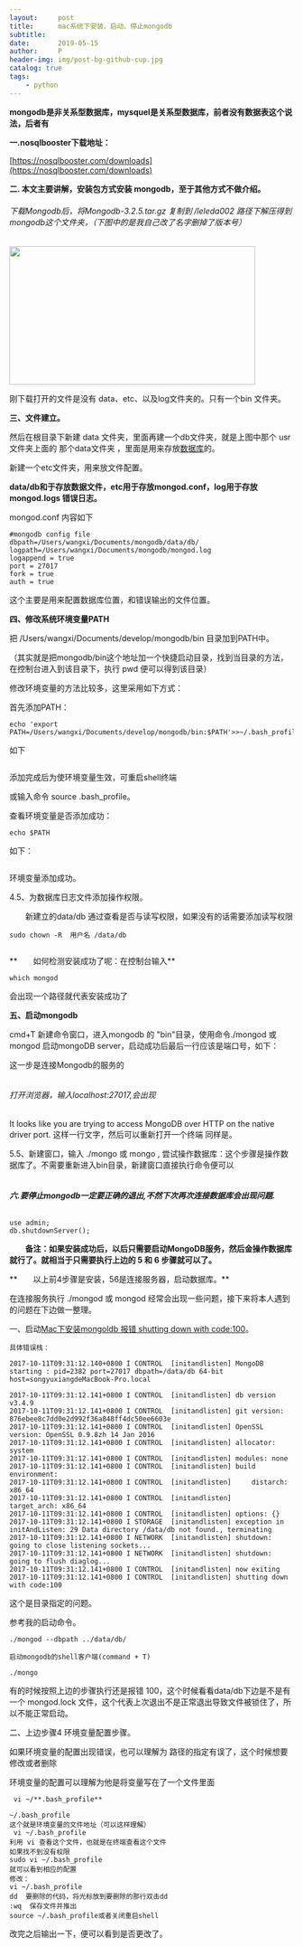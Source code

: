 ```yaml
---
layout:     post
title:      mac系统下安装、启动、停止mongodb
subtitle:   
date:       2019-05-15
author:     P
header-img: img/post-bg-github-cup.jpg
catalog: true
tags:
    - python
---
```

**<strong><strong>mongodb是非关系型数据库，mysquel是关系型数据库，前者没有数据表这个说法，后者有**</strong></strong>

**一.nosqlbooster下载地址：**

[https://nosqlbooster.com/downloads](https://nosqlbooster.com/downloads)

**<strong>二. 本文主要讲解，安装包方式安装 mongodb，至于其他方式不做介绍。**</strong>

###### 下载Mongodb后，将Mongodb-3.2.5.tar.gz 复制到 /leleda002 路径下解压得到mongodb这个文件夹，（下图中的是我自己改了名字删掉了版本号）

<img src="https://images2017.cnblogs.com/blog/1086124/201801/1086124-20180106122149674-83721915.png" alt="" width="436" height="245" />

刚下载打开的文件是没有 data、etc、以及log文件夹的。只有一个bin 文件夹。

**三、文件建立。**

然后在根目录下新建 data 文件夹，里面再建一个db文件夹，就是上图中那个 usr文件夹上面的 那个data文件夹 ，里面是用来存放[数据库](https://link.jianshu.com/?t=http://lib.csdn.net/base/mysql)的。

新建一个etc文件夹，用来放文件配置。

**data/db和于存放数据文件，etc用于存放mongod.conf，log用于存放mongod.logs 错误日志。**

mongod.conf 内容如下

```
#mongodb config file
dbpath=/Users/wangxi/Documents/mongodb/data/db/
logpath=/Users/wangxi/Documents/mongodb/mongod.log
logappend = true
port = 27017
fork = true
auth = true
```

这个主要是用来配置数据库位置，和错误输出的文件位置。

**四、修改系统环境变量PATH**

把 /Users/wangxi/Documents/develop/mongodb/bin 目录加到PATH中。

（其实就是把mongodb/bin这个地址加一个快捷启动目录，找到当目录的方法，在控制台进入到该目录下，执行 pwd 便可以得到该目录）

修改环境变量的方法比较多，这里采用如下方式：

首先添加PATH：

```
echo 'export PATH=/Users/wangxi/Documents/develop/mongodb/bin:$PATH'>>~/.bash_profile 
```

如下

<img src="https://images2017.cnblogs.com/blog/1086124/201801/1086124-20180106124437503-998942444.png" alt="" />

添加完成后为使环境变量生效，可重启shell终端

或输入命令 source .bash_profile。

查看环境变量是否添加成功：

```
echo $PATH
```

如下：

<img src="https://images2017.cnblogs.com/blog/1086124/201801/1086124-20180106124545784-1072828146.png" alt="" />

环境变量添加成功。

4.5、为数据库日志文件添加操作权限。

　　新建立的data/db 通过查看是否与读写权限，如果没有的话需要添加读写权限

```
sudo chown -R  用户名 /data/db
```

<img src="https://images2017.cnblogs.com/blog/1086124/201801/1086124-20180106131924409-2045152874.png" alt="" />

**　　如何检测安装成功了呢：在控制台输入**

```
which mongod
```

会出现一个路径就代表安装成功了

**五、启动mongodb**

cmd+T 新建命令窗口，进入mongodb 的 "bin"目录，使用命令./mongod 或 mongod 启动mongoDB server，启动成功后最后一行应该是端口号，如下：

这一步是连接Mongodb的服务的

<img src="https://images2017.cnblogs.com/blog/1086124/201801/1086124-20180106124739424-739095418.png" alt="" />

###### 打开浏览器，输入localhost:27017,会出现

It looks like you are trying to access MongoDB over HTTP on the native driver port. 这样一行文字，然后可以重新打开一个终端 同样是。

5.5、新建窗口，输入 ./mongo 或 mongo , 尝试操作数据库：这个步骤是操作数据库了。不需要重新进入bin目录，新建窗口直接执行命令便可以

<img src="https://images2017.cnblogs.com/blog/1086124/201801/1086124-20180106124817737-1252581456.png" alt="" />

###### **六.要停止mongodb一定要正确的退出,不然下次再次连接数据库会出现问题.**

```
use admin;
db.shutdownServer();
```

　　**备注：如果安装成功后，以后只需要启动MongoDB服务，然后金操作数据库就行了。就相当于只需要执行上边的 5 和 6 步骤就可以了。**

**　　以上前4步骤是安装，56是连接服务器，启动数据库。**

在连接服务执行 ./mongod 或 mongod 经常会出现一些问题，接下来将本人遇到的问题在下边做一整理。

一、启动[Mac下安装mongoldb 报错 shutting down with code:100](http://blog.csdn.net/u013939918/article/details/78200946)。

```
具体错误栈：

2017-10-11T09:31:12.140+0800 I CONTROL  [initandlisten] MongoDB starting : pid=2382 port=27017 dbpath=/data/db 64-bit host=songyuxiangdeMacBook-Pro.local

2017-10-11T09:31:12.141+0800 I CONTROL  [initandlisten] db version v3.4.9
2017-10-11T09:31:12.141+0800 I CONTROL  [initandlisten] git version: 876ebee8c7dd0e2d992f36a848ff4dc50ee6603e
2017-10-11T09:31:12.141+0800 I CONTROL  [initandlisten] OpenSSL version: OpenSSL 0.9.8zh 14 Jan 2016
2017-10-11T09:31:12.141+0800 I CONTROL  [initandlisten] allocator: system
2017-10-11T09:31:12.141+0800 I CONTROL  [initandlisten] modules: none
2017-10-11T09:31:12.141+0800 I CONTROL  [initandlisten] build environment:
2017-10-11T09:31:12.141+0800 I CONTROL  [initandlisten]     distarch: x86_64
2017-10-11T09:31:12.141+0800 I CONTROL  [initandlisten]     target_arch: x86_64
2017-10-11T09:31:12.141+0800 I CONTROL  [initandlisten] options: {}
2017-10-11T09:31:12.141+0800 I STORAGE  [initandlisten] exception in initAndListen: 29 Data directory /data/db not found., terminating
2017-10-11T09:31:12.141+0800 I NETWORK  [initandlisten] shutdown: going to close listening sockets...
2017-10-11T09:31:12.141+0800 I NETWORK  [initandlisten] shutdown: going to flush diaglog...
2017-10-11T09:31:12.141+0800 I CONTROL  [initandlisten] now exiting
2017-10-11T09:31:12.141+0800 I CONTROL  [initandlisten] shutting down with code:100
```

这个是目录指定的问题。

参考我的启动命令。 

```
./mongod --dbpath ../data/db/

启动mongodb的shell客户端(command + T)

./mongo
```

有的时候按照上边的步骤执行还是报错 100，这个时候看看data/db下边是不是有一个 mongod.lock 文件，这个代表上次退出不是正常退出导致文件被锁住了，所以不能正常启动。

二、上边步骤4 环境变量配置步骤。

如果环境变量的配置出现错误，也可以理解为 路径的指定有误了，这个时候想要修改或者删除

环境变量的配置可以理解为他是将变量写在了一个文件里面

```
 vi ~/**.bash_profile**
```

```
~/.bash_profile 
这个就是环境变量的文件地址（可以这样理解）
 vi ~/.bash_profile
利用 vi 查看这个文件，也就是在终端查看这个文件
如果找不到没有权限
sudo vi ~/.bash_profile
就可以看到相应的配置
修改：
vi ~/.bash_profile
dd  要删除的代码，将光标放到要删除的那行双击dd
:wq  保存文件并推出
source ~/.bash_profile或者关闭重启shell
```

改完之后输出一下，便可以看到是否更改了。
